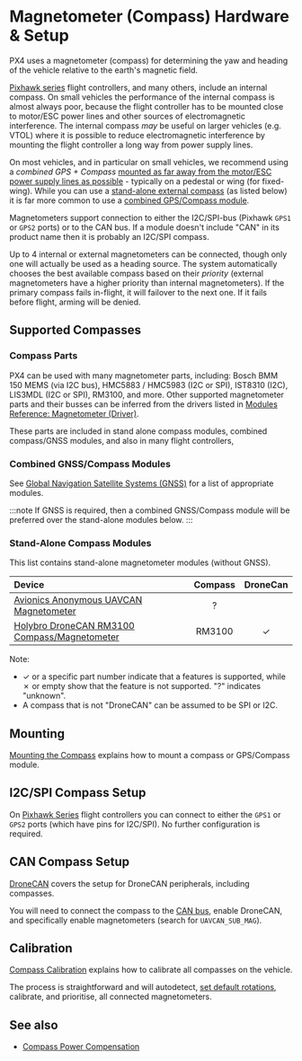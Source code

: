 # Magnetometer (Compass) Hardware & Setup

PX4 uses a magnetometer (compass) for determining the yaw and heading of the vehicle relative to the earth's magnetic field.

[Pixhawk series](../flight_controller/pixhawk_series.md) flight controllers, and many others, include an internal compass.
On small vehicles the performance of the internal compass is almost always poor, because the flight controller has to be mounted close to motor/ESC power lines and other sources of electromagnetic interference.
The internal compass _may_ be useful on larger vehicles (e.g. VTOL) where it is possible to reduce electromagnetic interference by mounting the flight controller a long way from power supply lines.

On most vehicles, and in particular on small vehicles, we recommend using a _combined GPS + Compass_ [mounted as far away from the motor/ESC power supply lines as possible](../assembly/mount_gps_compass.md) - typically on a pedestal or wing (for fixed-wing).
While you can use a [stand-alone external compass](#stand-alone-compass-modules) (as listed below) it is far more common to use a [combined GPS/Compass module](#combined-gnss-compass-modules).

Magnetometers support connection to either the I2C/SPI-bus (Pixhawk `GPS1` or `GPS2` ports) or to the CAN bus.
If a module doesn't include "CAN" in its product name then it is probably an I2C/SPI compass.

Up to 4 internal or external magnetometers can be connected, though only one will actually be used as a heading source.
The system automatically chooses the best available compass based on their _priority_ (external magnetometers have a higher priority than internal magnetometers).
If the primary compass fails in-flight, it will failover to the next one.
If it fails before flight, arming will be denied.

## Supported Compasses

### Compass Parts

PX4 can be used with many magnetometer parts, including: Bosch BMM 150 MEMS (via I2C bus), HMC5883 / HMC5983 (I2C or SPI), IST8310 (I2C), LIS3MDL (I2C or SPI), RM3100, and more.
Other supported magnetometer parts and their busses can be inferred from the drivers listed in [Modules Reference: Magnetometer (Driver)](../modules/modules_driver_magnetometer.md).

These parts are included in stand alone compass modules, combined compass/GNSS modules, and also in many flight controllers,

### Combined GNSS/Compass Modules

See [Global Navigation Satellite Systems (GNSS)](../gps_compass/index.md#supported-gnss) for a list of appropriate modules.

:::note
If GNSS is required, then a combined GNSS/Compass module will be preferred over the stand-alone modules below.
:::

### Stand-Alone Compass Modules

This list contains stand-alone magnetometer modules (without GNSS).

| Device                                                                                                           | Compass |   DroneCan   |
| :--------------------------------------------------------------------------------------------------------------- | :-----: | :----------: |
| [Avionics Anonymous UAVCAN Magnetometer](https://www.tindie.com/products/avionicsanonymous/uavcan-magnetometer/) |    ?    |              |
| [Holybro DroneCAN RM3100 Compass/Magnetometer](https://holybro.com/products/dronecan-rm3100-compass)             |  RM3100 | &check; |

Note:

- &check; or a specific part number indicate that a features is supported, while &cross; or empty show that the feature is not supported.
  "?" indicates "unknown".
- A compass that is not "DroneCAN" can be assumed to be SPI or I2C.

## Mounting

[Mounting the Compass](../assembly/mount_gps_compass.md) explains how to mount a compass or GPS/Compass module.

## I2C/SPI Compass Setup

On [Pixhawk Series](../flight_controller/pixhawk_series.md) flight controllers you can connect to either the `GPS1` or `GPS2` ports (which have pins for I2C/SPI).
No further configuration is required.

<!-- On flight controllers that do not follow the Pixhawk connector standard, you will need to connect to an I2C/SPI port. -->

## CAN Compass Setup

[DroneCAN](../dronecan/index.md) covers the setup for DroneCAN peripherals, including compasses.

You will need to connect the compass to the [CAN bus](../can/index.md#wiring), enable DroneCAN, and specifically enable magnetometers (search for `UAVCAN_SUB_MAG`).

## Calibration

[Compass Calibration](../config/compass.md) explains how to calibrate all compasses on the vehicle.

The process is straightforward and will autodetect, [set default rotations](../advanced_config/parameter_reference.md#SENS_MAG_AUTOROT), calibrate, and prioritise, all connected magnetometers.

## See also

- [Compass Power Compensation](../advanced_config/compass_power_compensation.md)
